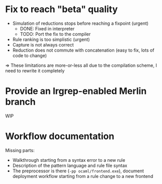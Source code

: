 # Fix to reach "beta" quality

- Simulation of reductions stops before reaching a fixpoint (urgent)
  - DONE: Fixed in interpreter
  - TODO: Port the fix to the compiler
- Rule ranking is too simplistic (urgent)
- Capture is not always correct
- Reduction does not commute with concatenation 
  (easy to fix, lots of code to change)
  
=> These limitations are more-or-less all due to the compilation scheme,
   I need to rewrite it completely

# Provide an lrgrep-enabled Merlin branch 

WIP

# Workflow documentation

Missing parts: 
- Walkthrough starting from a syntax error to a new rule
- Description of the pattern language and rule file syntax 
- The preprocessor is there (`-pp ocaml/frontend.exe`),
  document deployment workflow starting from a rule change to a new frontend
